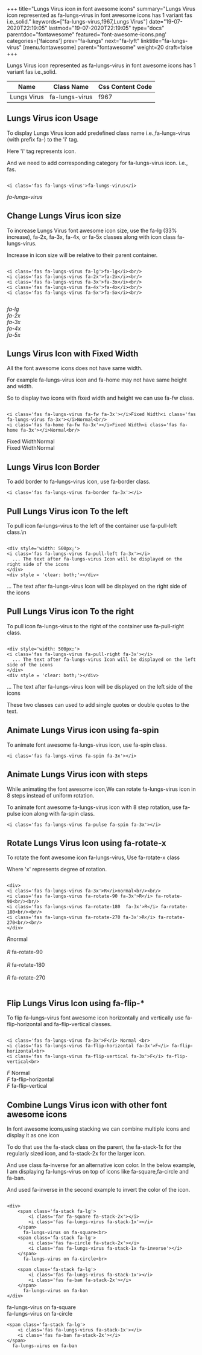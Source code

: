 +++
title="Lungs Virus icon in font awesome icons"
summary="Lungs Virus icon represented as fa-lungs-virus in font awesome icons has 1 variant fas i.e.,solid."
keywords=["fa-lungs-virus,f967,Lungs Virus"]
date="19-07-2020T22:19:05"
lastmod="19-07-2020T22:19:05"
type="docs"
parentdoc="fontawesome"
featured='font-awesome-icons.png'
categories=['faicons']
prev="fa-lungs"
next="fa-lyft"
linktitle="fa-lungs-virus"
[menu.fontawesome]
parent="fontawesome"
weight=20
draft=false
+++


Lungs Virus icon represented as fa-lungs-virus in font awesome icons has 1 variant fas i.e.,solid.

<div class='table-responsive'><table class='table'><thead><tr><th>Name</th><th>Class Name</th><th>Css Content Code</th></tr></thead><tbody><tr><td>Lungs Virus</td><td>fa-lungs-virus</td><td>f967</td></tr></tbody></table></div>



## Lungs Virus icon Usage

To display Lungs Virus icon add predefined class name i.e.,fa-lungs-virus (with prefix fa-) to the 'i' tag.

Here 'i' tag represents icon.

And we need to add corresponding category for fa-lungs-virus icon. i.e., fas.


```

<i class='fas fa-lungs-virus'>fa-lungs-virus</i>
```

<i class='fas fa-lungs-virus'>fa-lungs-virus</i>




## Change Lungs Virus icon size
To increase Lungs Virus font awesome icon size, use the fa-lg (33% increase), fa-2x, fa-3x, fa-4x, or fa-5x classes along with icon class fa-lungs-virus.

Increase in icon size will be relative to their parent container. 

```

<i class='fas fa-lungs-virus fa-lg'>fa-lg</i><br/>
<i class='fas fa-lungs-virus fa-2x'>fa-2x</i><br/>
<i class='fas fa-lungs-virus fa-3x'>fa-3x</i><br/>
<i class='fas fa-lungs-virus fa-4x'>fa-4x</i><br/>
<i class='fas fa-lungs-virus fa-5x'>fa-5x</i><br/>
            
```

<i class='fas fa-lungs-virus fa-lg'>fa-lg</i><br/>
<i class='fas fa-lungs-virus fa-2x'>fa-2x</i><br/>
<i class='fas fa-lungs-virus fa-3x'>fa-3x</i><br/>
<i class='fas fa-lungs-virus fa-4x'>fa-4x</i><br/>
<i class='fas fa-lungs-virus fa-5x'>fa-5x</i><br/>
            



## Lungs Virus Icon with Fixed Width 

All the font awesome icons does not have same width.

For example fa-lungs-virus icon and fa-home may not have same height and width.

So to display two icons with fixed width and height we can use fa-fw class.


```

<i class='fas fa-lungs-virus fa-fw fa-3x'></i>Fixed Width<i class='fas fa-lungs-virus fa-3x'></i>Normal<br/>
<i class='fas fa-home fa-fw fa-3x'></i>Fixed Width<i class='fas fa-home fa-3x'></i>Normal<br/>
```

<i class='fas fa-lungs-virus fa-fw fa-3x'></i>Fixed Width<i class='fas fa-lungs-virus fa-3x'></i>Normal<br/>
<i class='fas fa-home fa-fw fa-3x'></i>Fixed Width<i class='fas fa-home fa-3x'></i>Normal<br/>



## Lungs Virus Icon Border 

To add border to fa-lungs-virus icon, use fa-border class.


```
<i class='fas fa-lungs-virus fa-border fa-3x'></i>

```
<i class='fas fa-lungs-virus fa-border fa-3x'></i>





## Pull Lungs Virus icon To the left

To pull icon fa-lungs-virus to the left of the container use fa-pull-left class.\n

```

<div style='width: 500px;'>
<i class='fas fa-lungs-virus fa-pull-left fa-3x'></i>
  ... The text after fa-lungs-virus Icon will be displayed on the right side of the icons
</div>
<div style = 'clear: both;'></div>
```

<div style='width: 500px;'>
<i class='fas fa-lungs-virus fa-pull-left fa-3x'></i>
  ... The text after fa-lungs-virus Icon will be displayed on the right side of the icons
</div>
<div style = 'clear: both;'></div>




## Pull Lungs Virus icon To the right
To pull icon fa-lungs-virus to the right of the container use fa-pull-right class.

```

<div style='width: 500px;'>
<i class='fas fa-lungs-virus fa-pull-right fa-3x'></i>
  ... The text after fa-lungs-virus Icon will be displayed on the left side of the icons
</div>
<div style = 'clear: both;'></div>
```

<div style='width: 500px;'>
<i class='fas fa-lungs-virus fa-pull-right fa-3x'></i>
  ... The text after fa-lungs-virus Icon will be displayed on the left side of the icons
</div>
<div style = 'clear: both;'></div>

These two classes can used to add single quotes or double quotes to the text.


## Animate Lungs Virus icon using fa-spin
To animate font awesome fa-lungs-virus icon, use fa-spin class.

```
<i class='fas fa-lungs-virus fa-spin fa-3x'></i>
```
<i class='fas fa-lungs-virus fa-spin fa-3x'></i>




## Animate Lungs Virus icon with steps
While animating the font awesome icon,We can rotate fa-lungs-virus icon in 8 steps instead of uniform rotation.

To animate font awesome fa-lungs-virus icon with 8 step rotation, use fa-pulse icon along with fa-spin class.


```
<i class='fas fa-lungs-virus fa-pulse fa-spin fa-3x'></i>

```
<i class='fas fa-lungs-virus fa-pulse fa-spin fa-3x'></i>





## Rotate Lungs Virus Icon using fa-rotate-x
To rotate the font awesome icon fa-lungs-virus, Use fa-rotate-x class

Where 'x' represents degree of rotation.


```

<div>
<i class='fas fa-lungs-virus fa-3x'>R</i>normal<br/><br/>
<i class='fas fa-lungs-virus fa-rotate-90 fa-3x'>R</i> fa-rotate-90<br/><br/> 
<i class='fas fa-lungs-virus fa-rotate-180  fa-3x'>R</i> fa-rotate-180<br/><br/> 
<i class='fas fa-lungs-virus fa-rotate-270 fa-3x'>R</i> fa-rotate-270<br/><br/>
</div>
```

<div>
<i class='fas fa-lungs-virus fa-3x'>R</i>normal<br/><br/>
<i class='fas fa-lungs-virus fa-rotate-90 fa-3x'>R</i> fa-rotate-90<br/><br/> 
<i class='fas fa-lungs-virus fa-rotate-180  fa-3x'>R</i> fa-rotate-180<br/><br/> 
<i class='fas fa-lungs-virus fa-rotate-270 fa-3x'>R</i> fa-rotate-270<br/><br/>
</div>




## Flip Lungs Virus Icon using fa-flip-*
To flip fa-lungs-virus font awesome icon horizontally and vertically use fa-flip-horizontal and fa-flip-vertical classes. 

```

<i class='fas fa-lungs-virus fa-3x'>F</i> Normal <br>
<i class='fas fa-lungs-virus fa-flip-horizontal fa-3x'>F</i> fa-flip-horizontal<br>
<i class='fas fa-lungs-virus fa-flip-vertical fa-3x'>F</i> fa-flip-vertical<br>
```

<i class='fas fa-lungs-virus fa-3x'>F</i> Normal <br>
<i class='fas fa-lungs-virus fa-flip-horizontal fa-3x'>F</i> fa-flip-horizontal<br>
<i class='fas fa-lungs-virus fa-flip-vertical fa-3x'>F</i> fa-flip-vertical<br>




## Combine Lungs Virus icon with other font awesome icons
In font awesome icons,using stacking we can combine multiple icons and display it as one icon 

To do that use the fa-stack class on the parent, the fa-stack-1x for the regularly sized icon, and fa-stack-2x for the larger icon.

And use class fa-inverse for an alternative icon color. 
In the below example, I am displaying fa-lungs-virus on top of icons like fa-square,fa-circle and fa-ban.

And used fa-inverse in the second example to invert the color of the icon.

```

<div>
    <span class='fa-stack fa-lg'>
        <i class='far fa-square fa-stack-2x'></i>
        <i class='fas fa-lungs-virus fa-stack-1x'></i>
    </span>
      fa-lungs-virus on fa-square<br>
    <span class='fa-stack fa-lg'>
        <i class='fas fa-circle fa-stack-2x'></i>
        <i class='fas fa-lungs-virus fa-stack-1x fa-inverse'></i>
    </span>
      fa-lungs-virus on fa-circle<br>

    <span class='fa-stack fa-lg'>
        <i class='fas fa-lungs-virus fa-stack-1x'></i>
        <i class='fas fa-ban fa-stack-2x'></i>
    </span>
      fa-lungs-virus on fa-ban
</div>
```

<div>
    <span class='fa-stack fa-lg'>
        <i class='far fa-square fa-stack-2x'></i>
        <i class='fas fa-lungs-virus fa-stack-1x'></i>
    </span>
      fa-lungs-virus on fa-square<br>
    <span class='fa-stack fa-lg'>
        <i class='fas fa-circle fa-stack-2x'></i>
        <i class='fas fa-lungs-virus fa-stack-1x fa-inverse'></i>
    </span>
      fa-lungs-virus on fa-circle<br>

    <span class='fa-stack fa-lg'>
        <i class='fas fa-lungs-virus fa-stack-1x'></i>
        <i class='fas fa-ban fa-stack-2x'></i>
    </span>
      fa-lungs-virus on fa-ban
</div>






